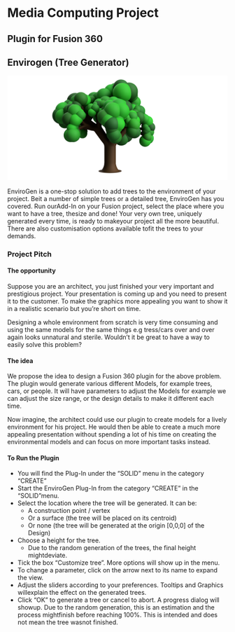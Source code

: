 # Media Computing Project

## Plugin for Fusion 360

## Envirogen (Tree Generator)

<img src=https://github.com/hasanimran96/TreeGenerator/blob/master/heroshot.png/>

EnviroGen is a one-stop solution to add trees to the environment of your project. Beit a number of simple trees or a detailed tree, EnviroGen has you covered. Run ourAdd-In on your Fusion project, select the place where you want to have a tree, thesize and done! Your very own tree, uniquely generated every time, is ready to makeyour project all the more beautiful. There are also customisation options available tofit the trees to your demands.

### Project Pitch

#### The opportunity

Suppose you are an architect, you just finished your very important and prestigious project. Your presentation is coming up and you need to present it to the customer. To make the graphics more appealing you want to show it in a realistic scenario but you’re short on time.

Designing a whole environment from scratch is very time consuming and using the same models for the same things e.g tress/cars over and over again looks unnatural and sterile. Wouldn’t it be great to have a way to easily solve this problem?

#### The idea

We propose the idea to design a Fusion 360 plugin for the above problem. The plugin would generate various different Models, for example trees, cars, or people. It will have parameters to adjust the Models for example we can adjust the size range, or the design details to make it different each time.

Now imagine, the architect could use our plugin to create models for a lively environment for his project. He would then be able to create a much more appealing presentation without spending a lot of his time on creating the environmental models and can focus on more important tasks instead.

#### To Run the Plugin

- You will find the Plug-In under the “SOLID” menu in the category “CREATE”
- Start the EnviroGen Plug-In from the category “CREATE” in the “SOLID”menu.
- Select the location where the tree will be generated. It can be:
  - A construction point / vertex
  - Or a surface (the tree will be placed on its centroid)
  - Or none (the tree will be generated at the origin [0,0,0] of the Design)
- Choose a height for the tree.
  - Due to the random generation of the trees, the final height mightdeviate.
- Tick the box “Customize tree”. More options will show up in the menu.
- To change a parameter, click on the arrow next to its name to expand the view.
- Adjust the sliders according to your preferences. Tooltips and Graphics willexplain the effect on the generated trees.
- Click “OK” to generate a tree or cancel to abort. A progress dialog will showup. Due to the random generation, this is an estimation and the process mightfinish before reaching 100%. This is intended and does not mean the tree wasnot finished.
